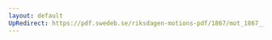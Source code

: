 ```yaml
---
layout: default
UpRedirect: https://pdf.swedeb.se/riksdagen-motions-pdf/1867/mot_1867__fk__00061/mot_1867__fk__00061_002.pdf
---
```

